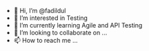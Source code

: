 - 👋 Hi, I’m @fadildul
- 👀 I’m interested in Testing
- 🌱 I’m currently learning Agile and API Testing
- 💞️ I’m looking to collaborate on ...
- 📫 How to reach me ...

<!---
fadildul/fadildul is a ✨ special ✨ repository because its `README.md` (this file) appears on your GitHub profile.
You can click the Preview link to take a look at your changes.
--->

